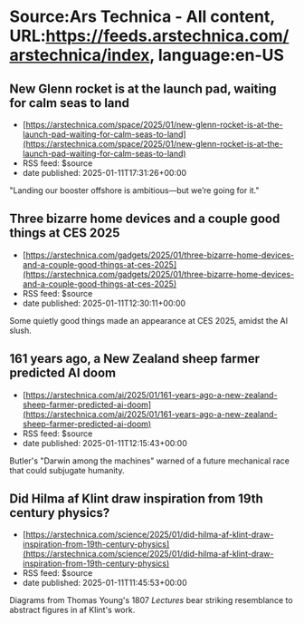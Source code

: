 # Source:Ars Technica - All content, URL:https://feeds.arstechnica.com/arstechnica/index, language:en-US

## New Glenn rocket is at the launch pad, waiting for calm seas to land
 - [https://arstechnica.com/space/2025/01/new-glenn-rocket-is-at-the-launch-pad-waiting-for-calm-seas-to-land](https://arstechnica.com/space/2025/01/new-glenn-rocket-is-at-the-launch-pad-waiting-for-calm-seas-to-land)
 - RSS feed: $source
 - date published: 2025-01-11T17:31:26+00:00

"Landing our booster offshore is ambitious—but we’re going for it."

## Three bizarre home devices and a couple good things at CES 2025
 - [https://arstechnica.com/gadgets/2025/01/three-bizarre-home-devices-and-a-couple-good-things-at-ces-2025](https://arstechnica.com/gadgets/2025/01/three-bizarre-home-devices-and-a-couple-good-things-at-ces-2025)
 - RSS feed: $source
 - date published: 2025-01-11T12:30:11+00:00

Some quietly good things made an appearance at CES 2025, amidst the AI slush.

## 161 years ago, a New Zealand sheep farmer predicted AI doom
 - [https://arstechnica.com/ai/2025/01/161-years-ago-a-new-zealand-sheep-farmer-predicted-ai-doom](https://arstechnica.com/ai/2025/01/161-years-ago-a-new-zealand-sheep-farmer-predicted-ai-doom)
 - RSS feed: $source
 - date published: 2025-01-11T12:15:43+00:00

Butler's "Darwin among the machines" warned of a future mechanical race that could subjugate humanity.

## Did Hilma af Klint draw inspiration from 19th century physics?
 - [https://arstechnica.com/science/2025/01/did-hilma-af-klint-draw-inspiration-from-19th-century-physics](https://arstechnica.com/science/2025/01/did-hilma-af-klint-draw-inspiration-from-19th-century-physics)
 - RSS feed: $source
 - date published: 2025-01-11T11:45:53+00:00

Diagrams from Thomas Young's 1807 <em>Lectures</em> bear striking resemblance to abstract figures in af Klint's work.

